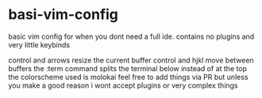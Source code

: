 # basi-vim-config
basic vim config for when you dont need a full ide. contains no plugins and very little keybinds

control and arrows resize the current buffer
control and hjkl move between buffers
the :term command splits the terminal below instead of at the top
the colorscheme used is molokai
feel free to add things via PR but unless you make a good reason i wont accept plugins or very complex things
